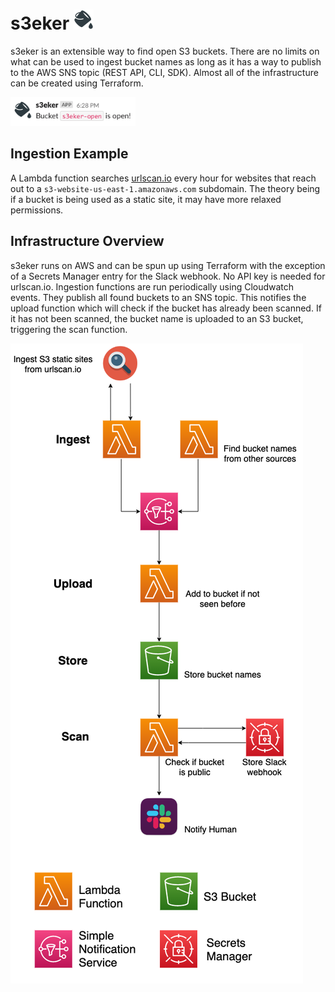 # s3eker <img src="res/icon.png" alt="icon" width="32"/>

s3eker is an extensible way to find open S3 buckets. There are no limits on what can be used to ingest bucket names as long as it has a way to publish to the AWS SNS topic (REST API, CLI, SDK). Almost all of the infrastructure can be created using Terraform.

<img src="res/notif.png" alt="notification" width="200"/>

## Ingestion Example

A Lambda function searches [urlscan.io](https://urlscan.io) every hour for websites that reach out to a `s3-website-us-east-1.amazonaws.com` subdomain. The theory being if a bucket is being used as a static site, it may have more relaxed permissions.

## Infrastructure Overview

s3eker runs on AWS and can be spun up using Terraform with the exception of a Secrets Manager entry for the Slack webhook. No API key is needed for urlscan.io. Ingestion functions are run periodically using Cloudwatch events. They publish all found buckets to an SNS topic. This notifies the upload function which will check if the bucket has already been scanned. If it has not been scanned, the bucket name is uploaded to an S3 bucket, triggering the scan function.

<img src="res/s3eker.png" alt="diagram"/>